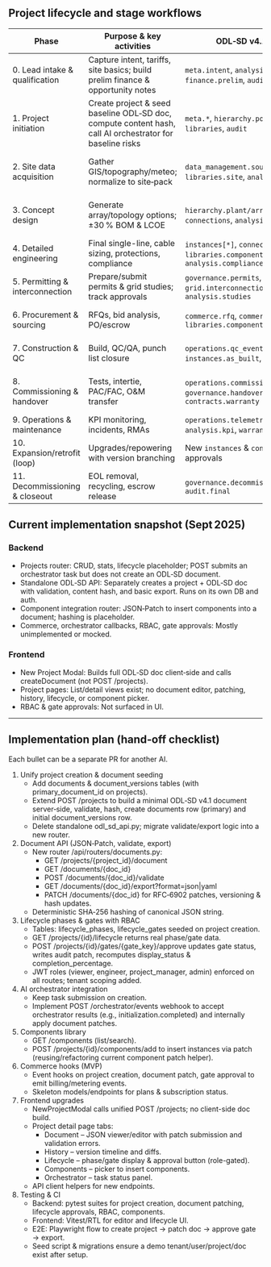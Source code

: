 ## **Project lifecycle and stage workflows**

| Phase | Purpose & key activities | ODL‑SD v4.1 sections | Entry/Exit Gate & Roles |
| ----- | ----- | ----- | ----- |
| 0\. Lead intake & qualification | Capture intent, tariffs, site basics; build prelim finance & opportunity notes | `meta.intent`, `analysis.opportunity`, `finance.prelim`, `audit` | **G0 Qualified** (Sales, PM) |
| 1\. Project initiation | Create project & seed baseline ODL‑SD doc, compute content hash, call AI orchestrator for baseline risks | `meta.*`, `hierarchy.portfolio/site`, `libraries`, `audit` | **G1 Initiated** (PM, Engineer) |
| 2\. Site data acquisition | Gather GIS/topography/meteo; normalize to site‑pack | `data_management.sources`, `libraries.site`, `analysis.resource` | **G2 Site-Pack Ready** (Surveyor, Engineer) |
| 3\. Concept design | Generate array/topology options; ±30 % BOM & LCOE | `hierarchy.plant/array`, `instances`, `connections`, `analysis.options` | **G3 Concept Approved** (Engineer, PM, Finance) |
| 4\. Detailed engineering | Final single-line, cable sizing, protections, compliance | `instances[*]`, `connections[*]`, `libraries.components.specs`, `analysis.compliance` | **G4 IFC** (Engineer, Compliance) |
| 5\. Permitting & interconnection | Prepare/submit permits & grid studies; track approvals | `governance.permits`, `grid.interconnection`, `analysis.studies` | **G5 Permits Secured** (PM, Legal, Grid Eng) |
| 6\. Procurement & sourcing | RFQs, bid analysis, PO/escrow | `commerce.rfq`, `commerce.orders`, `libraries.components.vendor_bindings` | **G6 Procured** (Sourcing, Finance) |
| 7\. Construction & QC | Build, QC/QA, punch list closure | `operations.qc_events`, `instances.as_built`, `audit` | **G7 Mechanical Complete** (Site Lead, PM, QC) |
| 8\. Commissioning & handover | Tests, intertie, PAC/FAC, O\&M transfer | `operations.commissioning`, `governance.handover`, `contracts.warranty` | **G8 Energized**, **G9 Handover** (Commissioning, Utility, PM) |
| 9\. Operations & maintenance | KPI monitoring, incidents, RMAs | `operations.telemetry_refs`, `analysis.kpi`, `warranty.rma` | SLA gates (Ops, Service) |
| 10\. Expansion/retrofit (loop) | Upgrades/repowering with version branching | New `instances` & `connections`, version approvals | **Change Approved** (PM, Engineer) |
| 11\. Decommissioning & closeout | EOL removal, recycling, escrow release | `governance.decommissioning`, `audit.final` | **G10 Closed** (PM, Legal, Finance) |

## **Current implementation snapshot (Sept 2025)**

### **Backend**

* Projects router: CRUD, stats, lifecycle placeholder; POST submits an orchestrator task but does not create an ODL‑SD document.  
* Standalone ODL‑SD API: Separately creates a project \+ ODL‑SD doc with validation, content hash, and basic export. Runs on its own DB and auth.  
* Component integration router: JSON‑Patch to insert components into a document; hashing is placeholder.  
* Commerce, orchestrator callbacks, RBAC, gate approvals: Mostly unimplemented or mocked.

### **Frontend**

* New Project Modal: Builds full ODL‑SD doc client‑side and calls createDocument (not POST /projects).  
* Project pages: List/detail views exist; no document editor, patching, history, lifecycle, or component picker.  
* RBAC & gate approvals: Not surfaced in UI.

---

## **Implementation plan (hand‑off checklist)**

Each bullet can be a separate PR for another AI.

1. Unify project creation & document seeding  
   * Add documents & document\_versions tables (with primary\_document\_id on projects).  
   * Extend POST /projects to build a minimal ODL‑SD v4.1 document server‑side, validate, hash, create documents row (primary) and initial document\_versions row.  
   * Delete standalone odl\_sd\_api.py; migrate validate/export logic into a new router.  
2. Document API (JSON‑Patch, validate, export)  
   * New router /api/routers/documents.py:  
     * GET /projects/{project\_id}/document  
     * GET /documents/{doc\_id}  
     * POST /documents/{doc\_id}/validate  
     * GET /documents/{doc\_id}/export?format=json|yaml  
     * PATCH /documents/{doc\_id} for RFC‑6902 patches, versioning & hash updates.  
   * Deterministic SHA‑256 hashing of canonical JSON string.  
3. Lifecycle phases & gates with RBAC  
   * Tables: lifecycle\_phases, lifecycle\_gates seeded on project creation.  
   * GET /projects/{id}/lifecycle returns real phase/gate data.  
   * POST /projects/{id}/gates/{gate\_key}/approve updates gate status, writes audit patch, recomputes display\_status & completion\_percentage.  
   * JWT roles (viewer, engineer, project\_manager, admin) enforced on all routes; tenant scoping added.  
4. AI orchestrator integration  
   * Keep task submission on creation.  
   * Implement POST /orchestrator/events webhook to accept orchestrator results (e.g., initialization.completed) and internally apply document patches.  
5. Components library  
   * GET /components (list/search).  
   * POST /projects/{id}/components/add to insert instances via patch (reusing/refactoring current component patch helper).  
6. Commerce hooks (MVP)  
   * Event hooks on project creation, document patch, gate approval to emit billing/metering events.  
   * Skeleton models/endpoints for plans & subscription status.  
7. Frontend upgrades  
   * NewProjectModal calls unified POST /projects; no client-side doc build.  
   * Project detail page tabs:  
     * Document – JSON viewer/editor with patch submission and validation errors.  
     * History – version timeline and diffs.  
     * Lifecycle – phase/gate display & approval button (role-gated).  
     * Components – picker to insert components.  
     * Orchestrator – task status panel.  
   * API client helpers for new endpoints.  
8. Testing & CI  
   * Backend: pytest suites for project creation, document patching, lifecycle approvals, RBAC, components.  
   * Frontend: Vitest/RTL for editor and lifecycle UI.  
   * E2E: Playwright flow to create project → patch doc → approve gate → export.  
   * Seed script & migrations ensure a demo tenant/user/project/doc exist after setup.

